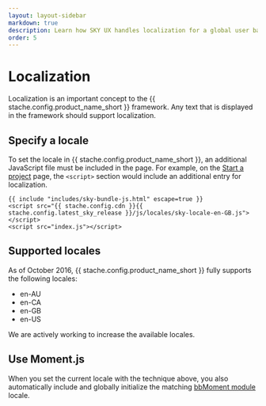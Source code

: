 ```yaml
---
layout: layout-sidebar
markdown: true
description: Learn how SKY UX handles localization for a global user base.
order: 5
---
```


# Localization

Localization is an important concept to the {{ stache.config.product_name_short }} framework. Any text that is displayed in the framework should support localization.

<!-- more -->

## Specify a locale

To set the locale in {{ stache.config.product_name_short }}, an additional JavaScript file must be included in the page. For example, on the [Start a project](../getting-started/start-a-project) page, the `<script>` section would include an additional entry for localization.

<pre><code class="language-markup">{{ include "includes/sky-bundle-js.html" escape=true }}
&lt;script src="{{ stache.config.cdn }}{{ stache.config.latest_sky_release }}/js/locales/sky-locale-en-GB.js"&gt;&lt;/script&gt;
&lt;script src="index.js"&gt;&lt;/script&gt;</code></pre>

## Supported locales

As of October 2016, {{ stache.config.product_name_short }} fully supports the following locales:

- en-AU
- en-CA
- en-GB
- en-US

We are actively working to increase the available locales.

## Use Moment.js

When you set the current locale with the technique above, you also automatically include and globally initialize the matching [bbMoment module](../../components/moment) locale.
